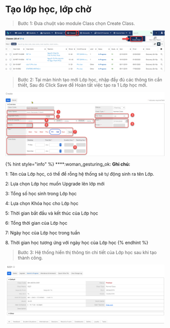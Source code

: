 # Tạo lớp học, lớp chờ

> Bước 1: Đưa chuột vào module Class chọn Create Class.

![](../../.gitbook/assets/Taolop1.png)

> Bước 2: Tại màn hình tạo mới Lớp học, nhập đầy đủ các thông tin cần thiết, Sau đó Click Save để Hoàn tất việc tạo ra 1 Lớp học mới.

![](../../.gitbook/assets/taolop.jpg)

{% hint style="info" %}
****:woman_gesturing_ok: **Ghi chú:**

1: Tên của Lớp học, có thể để rỗng hệ thống sẽ tự động sinh ra tên Lớp.

2: Lựa chọn Lớp học muốn Upgrade lên lớp mới

3: Tổng số học sinh trong Lớp học

4: Lựa chọn Khóa học cho Lớp học

5: Thời gian bắt đầu và kết thúc của Lớp học

6: Tổng thời gian của Lớp học

7: Ngày học của Lớp học trong tuần

8\. Thời gian học tương ứng với ngày học của Lớp học
{% endhint %}

> Bước 3: Hệ thống hiển thị thông tin chi tiết của Lớp học sau khi tạo thành công.

![](../../.gitbook/assets/TaoLop3.png)

##
